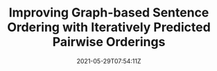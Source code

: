 ---
title: "Improving Graph-based Sentence Ordering with Iteratively Predicted Pairwise Orderings"
authors:
- Shaopeng Lai
- Ante Wang
- Fandong Meng
- Jie Zhou
- Yubin Ge
- Jiali Zeng
- Junfeng Yao
- Degen Huang
- Jinsong Su
author_notes:
- 
- 
- 
- 
- 
- 
- 
- 
- "通讯作者"
date: "2021-05-29T07:54:11Z"
publishDate: "2025-05-29T07:54:11Z"
publication_types: [direction4]
publication: "**In Proc. of EMNLP 2021.** (CCF-B类)"
---